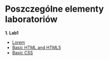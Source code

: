 # Poszczególne elementy laboratoriów
**1. Lab1**
  * [Lorem](https://fantazjum.github.io/Projektowanie-Interfejsow-Webowych/Lab1/Lorem.html)
  * [Basic HTML and HTML5](https://fantazjum.github.io/Projektowanie-Interfejsow-Webowych/Lab1/Basic-HTML-and-HTML5.html)
  * [Basic CSS](https://fantazjum.github.io/Projektowanie-Interfejsow-Webowych/Lab1/Basic-CSS.css)
